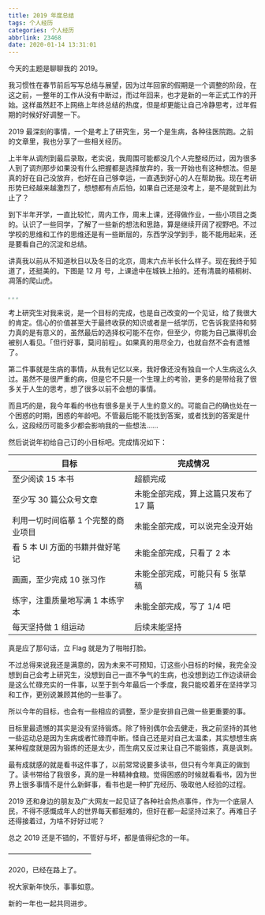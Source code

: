 ```yaml
---
title: 2019 年度总结
tags: 个人经历
categories: 个人经历
abbrlink: 23468
date: 2020-01-14 13:31:01
---
```




今天的主题是聊聊我的 2019。

我习惯性在春节前后写写总结与展望，因为过年回家的假期是一个调整的阶段，在这之前，一整年的工作从没有中断过，而过年回来，也才是新的一年正式工作的开始。这样虽然赶不上网络上年终总结的热度，但是却更能让自己冷静思考，过年假期的时候好好调整一下。



2019 最深刻的事情，一个是考上了研究生，另一个是生病，各种往医院跑。之前的文章里，我也分享了一些相关经历。

上半年从调剂到最后录取，老实说，我周围可能都没几个人完整经历过，因为很多人到了调剂那步如果没有什么把握都是选择放弃的，我一开始也有这种想法。但是真的好在自己没放弃，也好在自己够幸运，一直遇到好心的人在帮助我。现在考研形势已经越来越激烈了，想想都有点后怕，如果自己还是没考上，是不是就到此为止了？

到下半年开学，一直比较忙，周内工作，周末上课，还得做作业，一些小项目之类的。认识了一些同学，了解了一些新的想法和思路，算是继续开阔了视野吧。不过学校的思维和工作的思维还是有一些断层的，东西学没学到手，能不能用起来，还是要看自己的沉淀和总结。

讲真我以前从不知道秋日以及冬日的北京，周末六点半长什么样子。现在我终于知道了，还挺美的。下图是 12 月 号，上课途中在城铁上拍的。还有清晨的梧桐树、凋落的爬山虎。



<img src="http://image.tubbodetang.site/2019_3.jpg" style="zoom: 25%;" />



<img src="http://image.tubbodetang.site/2019_1.jpg" style="zoom:25%;" />



<img src="http://image.tubbodetang.site/2019_2.jpg" style="zoom:25%;" />



考上研究生对我来说，是一个目标的完成，也是自己改变的一个见证，给了我很大的肯定。信心的价值甚至大于最终收获的知识或者是一纸学历，它告诉我坚持和努力真的是有意义的，虽然最后的选择权可能不在你，但至少，你能为自己赢得机会被别人看见。「但行好事，莫问前程」。如果真的用尽全力，也就自然不会有遗憾了。



第二件事就是生病的事情，从我有记忆以来，我好像还没有独自一个人生病这么久过。虽然不是很严重的病，但是它不只是一个生理上的考验，更多的是带给我了很多关于人生的思考，想了很多以前不会想的事情。

而且巧的是，我今年看的书也有很多是关于人生的意义的。可能自己的确也处在一个困惑的时期，困惑的年龄吧。不管最后能不能找到答案，或者找到的答案是什么，这段经历可能多少都会影响我的一些想法……



然后说说年初给自己订的小目标吧。完成情况如下：

| 目标                                | 完成情况   |
| ----------------------------------- | ------------ |
| 至少阅读 15 本书                    | 超额完成  |
| 至少写 30 篇公众号文章              | 未能全部完成，算上这篇只发布了 17 篇 |
| 利用一切时间临摹 1 个完整的商业项目 | 未能全部完成，可以说完全没开始 |
| 看 5 本 UI 方面的书籍并做好笔记     | 未能全部完成，只看了 2 本 |
| 画画，至少完成 10 张习作               | 未能全部完成，可能只有 5 张草稿 |
| 练字，注重质量地写满 1 本练字本      | 未能全部完成，写了 1/4 吧 |
| 每天坚持做 1 组运动                 | 后续未能坚持 |


真是应了那句话，立 Flag 就是为了啪啪打脸。

不过总得来说我还是满意的，因为未来不可预知，订这些小目标的时候，我完全没想到自己会考上研究生，没想到自己一直不争气的生病，也没想到边工作边读研会是这么忙碌充实的一件事，以至于到今年最后一个季度，我只能咬着牙在坚持学习和工作，更别说兼顾其他的一些事了。

所以今年的目标，也会有一些相应的调整，至少是安排自己做一些更重要的事。

目标里最遗憾的其实是没有坚持锻炼。除了特别偶尔会去健走，我之前坚持的其他一些运动总是因为生病或者忙碌而中断。怪自己还是对自己太温柔，其实想想生病某种程度就是因为锻炼的还是太少，而生病又反过来让自己不能锻炼，真是讽刺。

最有成就感的就是看书这件事了，以前常常说要多读书，但只有今年真正的做到了。读书带给了我很多，真的是一种精神食粮。觉得困惑的时候就看看书，因为世界上很多事情不是什么新鲜事，看书也是一种扩充经历、吸取他人经验的过程。



2019 还和身边的朋友及广大网友一起见证了各种社会热点事件，作为一个底层人民，不得不感慨成年人的世界每天都挺难的，但好在都一起坚持过来了。再难日子还得接着过，为啥不好好过呢？



总之 2019 还是不错的，不管好与坏，都是值得纪念的一年。



————————————

2020，已经在路上了。

祝大家新年快乐，事事如意。

新的一年也一起共同进步。